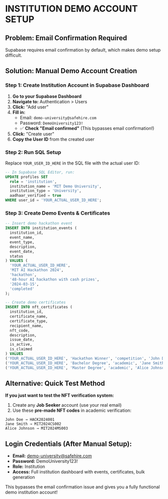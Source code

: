 # INSTITUTION DEMO ACCOUNT SETUP

## Problem: Email Confirmation Required
Supabase requires email confirmation by default, which makes demo setup difficult.

## Solution: Manual Demo Account Creation

### Step 1: Create Institution Account in Supabase Dashboard

1. **Go to your Supabase Dashboard**
2. **Navigate to:** Authentication > Users
3. **Click:** "Add user"  
4. **Fill in:**
   - Email: `demo-university@safehire.com`
   - Password: `DemoUniversity123!`
   - ✅ **Check "Email confirmed"** (This bypasses email confirmation!)
5. **Click:** "Create user"
6. **Copy the User ID** from the created user

### Step 2: Run SQL Setup

Replace `YOUR_USER_ID_HERE` in the SQL file with the actual user ID:

```sql
-- In Supabase SQL Editor, run:
UPDATE profiles SET 
  role = 'institution',
  institution_name = 'MIT Demo University',
  institution_type = 'University',
  aadhaar_verified = true
WHERE user_id = 'YOUR_ACTUAL_USER_ID_HERE';
```

### Step 3: Create Demo Events & Certificates

```sql
-- Insert demo hackathon event
INSERT INTO institution_events (
  institution_id,
  event_name,
  event_type,
  description,
  event_date,
  status
) VALUES (
  'YOUR_ACTUAL_USER_ID_HERE',
  'MIT AI Hackathon 2024',
  'hackathon',
  '48-hour AI hackathon with cash prizes',
  '2024-03-15',
  'completed'
);

-- Create demo certificates
INSERT INTO nft_certificates (
  institution_id,
  certificate_name,
  certificate_type,
  recipient_name,
  nft_code,
  description,
  issue_date,
  is_active,
  is_claimed
) VALUES 
('YOUR_ACTUAL_USER_ID_HERE', 'Hackathon Winner', 'competition', 'John Doe', 'HACK2024001', 'First place winner', '2024-03-17', true, false),
('YOUR_ACTUAL_USER_ID_HERE', 'Bachelor Degree', 'academic', 'Jane Smith', 'MIT2024CS002', 'CS Bachelor degree', '2024-05-15', true, false),
('YOUR_ACTUAL_USER_ID_HERE', 'Master Degree', 'academic', 'Alice Johnson', 'MIT2024MS003', 'Data Science Masters', '2024-05-15', true, false);
```

## Alternative: Quick Test Method

**If you just want to test the NFT verification system:**

1. Create any **Job Seeker** account (use your real email)
2. Use these **pre-made NFT codes** in academic verification:

```
John Doe → HACK2024001
Jane Smith → MIT2024CS002  
Alice Johnson → MIT2024MS003
```

## Login Credentials (After Manual Setup):
- **Email:** demo-university@safehire.com
- **Password:** DemoUniversity123!
- **Role:** Institution
- **Access:** Full institution dashboard with events, certificates, bulk generation

This bypasses the email confirmation issue and gives you a fully functional demo institution account!
